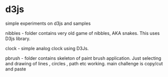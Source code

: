 # d3js
simple experiments on d3js and samples

nibbles - folder contains very old game of nibbles, AKA snakes. 
This uses D3js library.

clock - simple analog clock using D3Js.

pbrush - folder contains skeleton of paint brush application. Just selecting and drawing of lines , circles , path etc working. main challenge is copy/cut and paste



